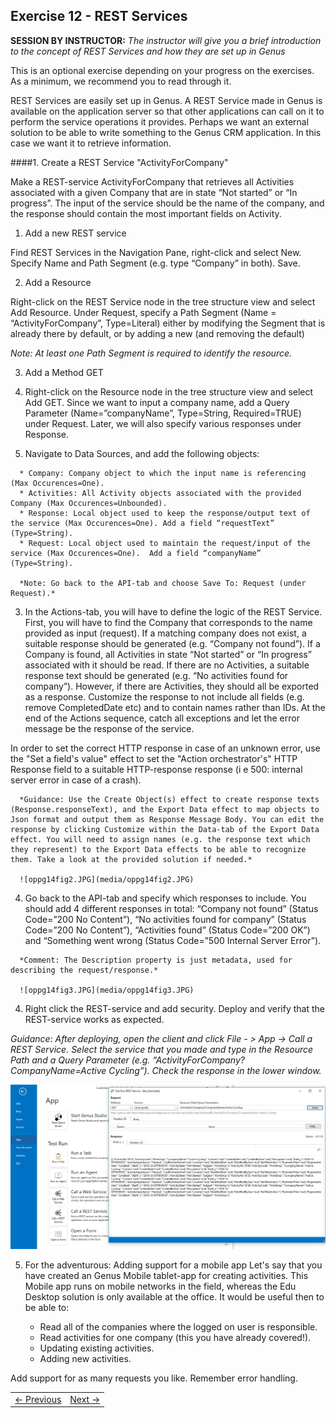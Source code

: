 ## Exercise 12 - REST Services
**SESSION BY INSTRUCTOR:** *The instructor will give you a brief introduction to the concept of REST Services and how they are set up in Genus*

This is an optional exercise depending on your progress on the exercises. As a minimum, we recommend you to read through it.

REST Services are easily set up in Genus. A REST Service made in Genus is available on the application server so that other applications can call on it to perform the service operations it provides. Perhaps we want an external solution to be able to write something to the Genus CRM application. In this case we want it to retrieve information.

####1. Create a REST Service "ActivityForCompany"

Make a REST-service ActivityForCompany that retrieves all Activities associated with a given Company that are in state “Not started” or “In progress”. The input of the service should be the name of the company, and the response should contain the most important fields on Activity.

1.	Add a new REST service

   Find REST Services in the Navigation Pane, right-click and select New. Specify Name and Path Segment (e.g. type “Company” in both). Save.
   
2.	Add a Resource

   Right-click on the REST Service node in the tree structure view and select Add Resource. Under Request, specify a Path Segment (Name = “ActivityForCompany”, Type=Literal) either by modifying the Segment that is already there by default, or by adding a new (and removing the default)
   
   *Note: At least one Path Segment is required to identify the resource.*
   
3.	Add a Method GET
   
   1.	Right-click on the Resource node in the tree structure view and select Add GET. Since we want to input a company name, add a Query Parameter (Name=”companyName”, Type=String, Required=TRUE) under Request. Later, we will also specify various responses under Response.
   2.	Navigate to Data Sources, and add the following objects:
   
      * Company: Company object to which the input name is referencing (Max Occurences=One).
      * Activities: All Activity objects associated with the provided Company (Max Occurences=Unbounded).
      * Response: Local object used to keep the response/output text of the service (Max Occurences=One). Add a field “requestText” (Type=String).
      * Request: Local object used to maintain the request/input of the service (Max Occurences=One).  Add a field “companyName” (Type=String).
      
      *Note: Go back to the API-tab and choose Save To: Request (under Request).*
   
   3.	In the Actions-tab, you will have to define the logic of the REST Service. First, you will have to find the Company that corresponds to the name provided as input (request). If a matching company does not exist, a suitable response should be generated (e.g. “Company not found”). If a Company is found, all Activities in state “Not started” or “In progress” associated with it should be read. If there are no Activities, a suitable response text should be generated (e.g. “No activities found for company”). However, if there are Activities, they should all be exported as a response. Customize the response to not include all fields (e.g. remove CompletedDate etc) and to contain names rather than IDs. At the end of the Actions sequence, catch all exceptions and let the error message be the response of the service.

   In order to set the correct HTTP response in case of an unknown error, use the "Set a field's value" effect to set the "Action orchestrator's" HTTP Response field to a suitable HTTP-response response (i e 500: internal server error in case of a crash).

      *Guidance: Use the Create Object(s) effect to create response texts (Response.responseText), and the Export Data effect to map objects to Json format and output them as Response Message Body. You can edit the response by clicking Customize within the Data-tab of the Export Data effect. You will need to assign names (e.g. the response text which they represent) to the Export Data effects to be able to recognize them. Take a look at the provided solution if needed.*
   
      ![oppg14fig2.JPG](media/oppg14fig2.JPG)
   
   4.	Go back to the API-tab and specify which responses to include. You should add 4 different responses in total: “Company not found” (Status Code=”200 No Content”), “No activities found for company” (Status Code=”200 No Content”), “Activities found” (Status Code=”200 OK”) and “Something went wrong (Status Code=”500 Internal Server Error”). 

      *Comment: The Description property is just metadata, used for describing the request/response.*
   
      ![oppg14fig3.JPG](media/oppg14fig3.JPG)
   
4.	Right click the REST-service and add security. Deploy and verify that the REST-service works as expected.
   
   *Guidance: After deploying, open the client and click File - > App -> Call a REST Service. Select the service that you made and type in the Resource Path and a Query Parameter (e.g. “ActivityForCompany?CompanyName=Active Cycling”). Check the response in the lower window.*

   ![oppg14fig4.JPG](media/oppg14fig4.JPG)

5. For the adventurous: Adding support for a mobile app
Let's say that you have created an Genus Mobile tablet-app for creating activities. This Mobile app runs on mobile networks in the field, whereas the Edu Desktop solution is only available at the office. It would be useful then to be able to:

   * Read all of the companies where the logged on user is responsible.
   * Read activities for one company (this you have already covered!).
   * Updating existing activities.
   * Adding new activities.

Add support for as many requests you like. Remember error handling.

<table>
   <tr><td><a href="exercise-11-2.md"><- Previous</a></td><td align="right"><a href="exercise-13.md">Next -></a></td></tr>
</table>
